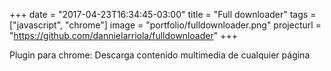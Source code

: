 +++
date = "2017-04-23T16:34:45-03:00"
title = "Full downloader"
tags = ["javascript", "chrome"]
image = "portfolio/fulldownloader.png"
projecturl = "https://github.com/dannielarriola/fulldownloader"
+++

Plugin para chrome: Descarga contenido multimedia de cualquier página

